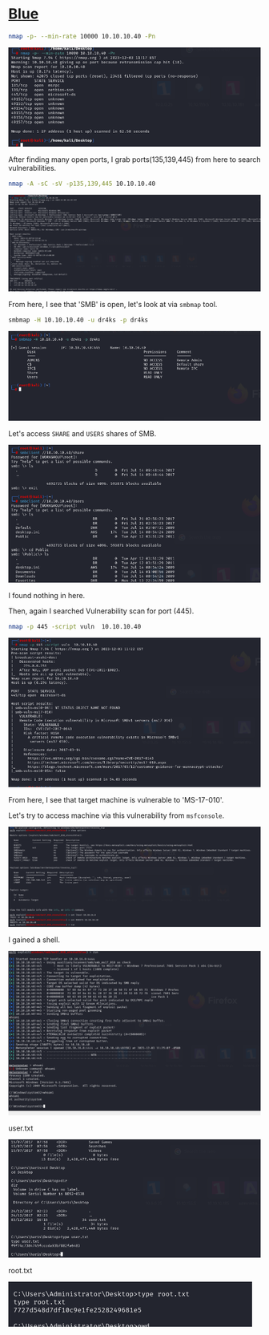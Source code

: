 # [Blue](https://app.hackthebox.com/machines/blue)

```bash
nmap -p- --min-rate 10000 10.10.10.40 -Pn
```

![Alt text](img/image.png)

After finding many open ports, I grab ports(135,139,445) from here to search vulnerabilities.

```bash
nmap -A -sC -sV -p135,139,445 10.10.10.40
```

![Alt text](img/image-1.png)



From here, I see that 'SMB' is open, let's look at via `smbmap` tool.

```bash
smbmap -H 10.10.10.40 -u dr4ks -p dr4ks
```

![Alt text](img/image-2.png)


Let's access `SHARE` and `USERS` shares of SMB.

![Alt text](img/image-3.png)


I found nothing in here.

Then, again I searched Vulnerability scan for port (445).

```bash
nmap -p 445 -script vuln  10.10.10.40
```

![Alt text](img/image-4.png)

From here, I see that target machine is vulnerable to 'MS-17-010'.

Let's try to access machine via this vulnerability from `msfconsole`.

![Alt text](img/image-5.png)


I gained a shell.

![Alt text](img/image-6.png)


user.txt

![Alt text](img/image-7.png)


root.txt

![Alt text](img/image-8.png)